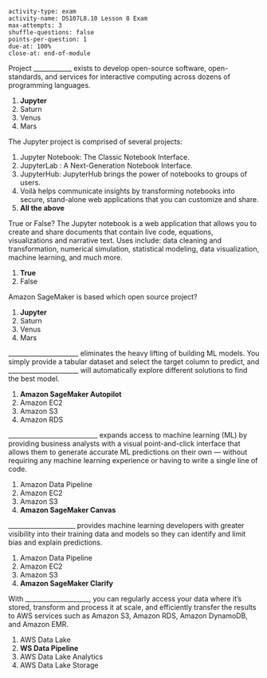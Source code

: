 ```c-lms
activity-type: exam
activity-name: DS107L8.10 Lesson 8 Exam
max-attempts: 3
shuffle-questions: false
points-per-question: 1
due-at: 100%
close-at: end-of-module
```

Project ____________ exists to develop open-source software, open-standards, and services for interactive computing across dozens of programming languages.
1. **Jupyter**
2. Saturn
3. Venus
4. Mars

The Jupyter project is comprised of several projects: 
1. Jupyter Notebook: The Classic Notebook Interface. 
2. JupyterLab : A Next-Generation Notebook Interface. 
3. JupyterHub: JupyterHub brings the power of notebooks to groups of users. 
4. Voilà helps communicate insights by transforming notebooks into secure, stand-alone web applications that you can customize and share.
5. **All the above**

True or False? The Jupyter notebook is a web application that allows you to create and share documents that contain live code, equations, visualizations and narrative text. Uses include: data cleaning and transformation, numerical simulation, statistical modeling, data visualization, machine learning, and much more.
1. **True**
2. False

Amazon SageMaker is based which open source project?
1. **Jupyter**
2. Saturn
3. Venus
4. Mars

______________________ eliminates the heavy lifting of building ML models. You simply provide a tabular dataset and select the target column to predict, and ______________________ will automatically explore different solutions to find the best model.
1. **Amazon SageMaker Autopilot**
2. Amazon EC2
3. Amazon S3
4. Amazon RDS

____________________________ expands access to machine learning (ML) by providing business analysts with a visual point-and-click interface that allows them to generate accurate ML predictions on their own — without requiring any machine learning experience or having to write a single line of code.
1. Amazon Data Pipeline
2. Amazon EC2
3. Amazon S3
4. **Amazon SageMaker Canvas**

_____________________ provides machine learning developers with greater visibility into their training data and models so they can identify and limit bias and explain predictions.
1. Amazon Data Pipeline
2. Amazon EC2
3. Amazon S3
4. **Amazon SageMaker Clarify**

With ____________________, you can regularly access your data where it’s stored, transform and process it at scale, and efficiently transfer the results to AWS services such as Amazon S3, Amazon RDS, Amazon DynamoDB, and Amazon EMR.
1. AWS Data Lake 
2. **WS Data Pipeline**
3. AWS Data Lake Analytics
4. AWS Data Lake Storage